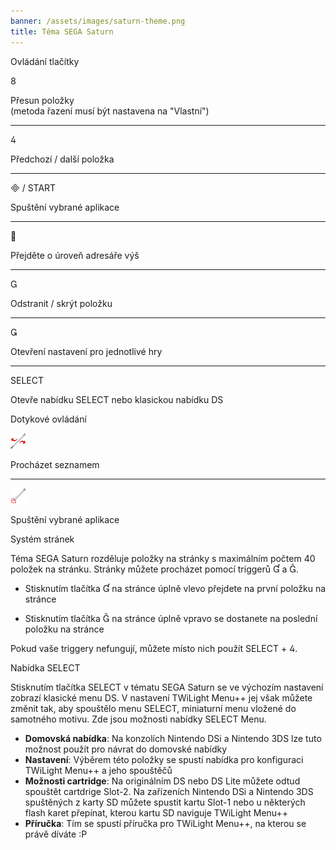 ```yaml
---
banner: /assets/images/saturn-theme.png
title: Téma SEGA Saturn
---
```


<div id="button-controls" class="section-title">Ovládání tlačítky</div>
<div class="section-body">
    <div class="button-action-group">
        <p class="button-action button">&#xE079;</p>
        <p class="button-action-text">Přesun položky<br>(metoda řazení musí být nastavena na "Vlastní")</p>
    </div>
    <hr>
    <div class="button-action-group">
        <p class="button-action button">&#xE07E;</p>
        <p class="button-action-text">Předchozí / další položka</p>
    </div>
    <hr>
    <div class="button-action-group">
        <p class="button-action"><span class="button">&#xE000; /</span> START</p>
        <p class="button-action-text">Spuštění vybrané aplikace</p>
    </div>
    <hr>
    <div class="button-action-group">
        <p class="button-action button">&#xE001;</p>
        <p class="button-action-text">Přejděte o úroveň adresáře výš</p>
    </div>
    <hr>
    <div class="button-action-group">
        <p class="button-action button">&#xE002;</p>
        <p class="button-action-text">Odstranit / skrýt položku</p>
    </div>
    <hr>
    <div class="button-action-group">
        <p class="button-action button">&#xE003;</p>
        <p class="button-action-text">Otevření nastavení pro jednotlivé hry</p>
    </div>
    <hr>
    <div class="button-action-group">
        <p class="button-action">SELECT</p>
        <p class="button-action-text">Otevře nabídku SELECT nebo klasickou nabídku DS</p>
    </div>
</div>

<div id="touch-controls" class="section-title">Dotykové ovládání</div>
<div class="section-body">
    <div class="button-action-group">
        <p class="button-action"><img src="/assets/images/left-right.png"></p>
        <p class="button-action-text">Procházet seznamem</p>
    </div>
    <hr>
    <div class="button-action-group">
        <p class="button-action"><img src="/assets/images/tap.png"></p>
        <p class="button-action-text">Spuštění vybrané aplikace</p>
    </div>
    <!-- <hr>
    <div>
        <p>
            If the Sort Method is set to "Custom", you can drag the icon up to move it.
        </p>
    </div> -->
</div>

<div id="page-system" class="section-title">Systém stránek</div>
<div class="section-body">
    <p>
        Téma SEGA Saturn rozděluje položky na stránky s maximálním počtem 40 položek na stránku. Stránky můžete procházet pomocí triggerů &#xE004; a &#xE005;.
    </p>
    <ul>
        <li><p>Stisknutím tlačítka &#xE004; na stránce úplně vlevo přejdete na první položku na stránce</p></li>
        <li><p>Stisknutím tlačítka &#xE005; na stránce úplně vpravo se dostanete na poslední položku na stránce</p></li>
    </ul>
    <p>
        Pokud vaše triggery nefungují, můžete místo nich použít SELECT + &#xE07E;.
    </p>
</div>

<div id="select-menu" class="section-title">Nabídka SELECT</div>
<div class="section-body">
    <p>
        Stisknutím tlačítka SELECT v tématu SEGA Saturn se ve výchozím nastavení zobrazí klasické menu DS. V nastavení TWiLight Menu++ jej však můžete změnit tak, aby spouštělo menu SELECT, miniaturní menu vložené do samotného motivu. Zde jsou možnosti nabídky SELECT Menu.
    </p>
    <ul>
        <li><strong>Domovská nabídka</strong>: Na konzolích Nintendo DSi a Nintendo 3DS lze tuto možnost použít pro návrat do domovské nabídky</li>
        <li><strong>Nastavení</strong>: Výběrem této položky se spustí nabídka pro konfiguraci TWiLight Menu++ a jeho spouštěčů</li>
        <li><strong>Možnosti cartridge</strong>: Na originálním DS nebo DS Lite můžete odtud spouštět cartdrige Slot-2. Na zařízeních Nintendo DSi a Nintendo 3DS spuštěných z karty SD můžete spustit kartu Slot-1 nebo u některých flash karet přepínat, kterou kartu SD naviguje TWiLight Menu++</li>
        <li><strong>Příručka</strong>: Tím se spustí příručka pro TWiLight Menu++, na kterou se právě díváte :P</li>
    </ul>
</div>
